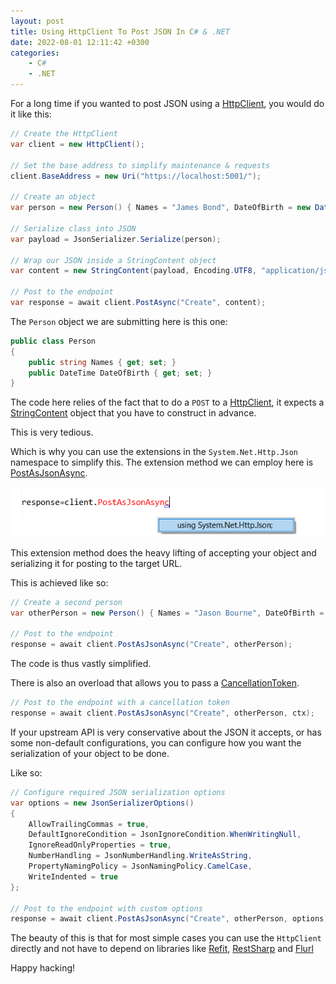 ```yaml
---
layout: post
title: Using HttpClient To Post JSON In C# & .NET
date: 2022-08-01 12:11:42 +0300
categories:
    - C#
    - .NET
---
```

For a long time if you wanted to post JSON using a [HttpClient](https://docs.microsoft.com/en-us/dotnet/api/system.net.http.httpclient?view=net-6.0), you would do it like this:

```csharp
// Create the HttpClient
var client = new HttpClient();

// Set the base address to simplify maintenance & requests
client.BaseAddress = new Uri("https://localhost:5001/");

// Create an object
var person = new Person() { Names = "James Bond", DateOfBirth = new DateTime(1990, 1, 1) };

// Serialize class into JSON
var payload = JsonSerializer.Serialize(person);

// Wrap our JSON inside a StringContent object
var content = new StringContent(payload, Encoding.UTF8, "application/json")

// Post to the endpoint
var response = await client.PostAsync("Create", content);
```

The `Person` object we are submitting here is this one:

```csharp
public class Person
{
    public string Names { get; set; }
    public DateTime DateOfBirth { get; set; }
}
```

The code here relies of the fact that to do a `POST` to a [HttpClient](https://docs.microsoft.com/en-us/dotnet/api/system.net.http.httpclient?view=net-6.0), it expects a [StringContent](https://docs.microsoft.com/en-us/dotnet/api/system.net.http.stringcontent?view=net-6.0) object that you have to construct in advance.

This is very tedious.

Which is why you can use the extensions in the `System.Net.Http.Json` namespace to simplify this. The extension method we can employ here is [PostAsJsonAsync](https://docs.microsoft.com/en-us/dotnet/api/system.net.http.json.httpclientjsonextensions.postasjsonasync?view=net-6.0).

![](../images/2022/08/HttpClientJson.png)

This extension method does the heavy lifting of accepting your object and serializing it for posting to the target URL.

This is achieved like so:

```csharp
// Create a second person
var otherPerson = new Person() { Names = "Jason Bourne", DateOfBirth = new DateTime(2000, 1, 1) };

// Post to the endpoint
response = await client.PostAsJsonAsync("Create", otherPerson);
```

The code is thus vastly simplified.

There is also an overload that allows you to pass a [CancellationToken](https://docs.microsoft.com/en-us/dotnet/api/system.threading.cancellationtoken?view=net-6.0).

```csharp
// Post to the endpoint with a cancellation token
response = await client.PostAsJsonAsync("Create", otherPerson, ctx);
```

If your upstream API is very conservative about the JSON it accepts, or has some non-default configurations, you can configure how you want the serialization of your object to be done.

Like so:

```csharp
// Configure required JSON serialization options
var options = new JsonSerializerOptions()
{
    AllowTrailingCommas = true,
    DefaultIgnoreCondition = JsonIgnoreCondition.WhenWritingNull,
    IgnoreReadOnlyProperties = true,
    NumberHandling = JsonNumberHandling.WriteAsString,
    PropertyNamingPolicy = JsonNamingPolicy.CamelCase,
    WriteIndented = true
};

// Post to the endpoint with custom options
response = await client.PostAsJsonAsync("Create", otherPerson, options);
```

The beauty of this is that for most simple cases you can use the `HttpClient` directly and not have to depend on libraries like [Refit](https://github.com/reactiveui/refit), [RestSharp](https://restsharp.dev/) and [Flurl](https://flurl.dev/)

Happy hacking!